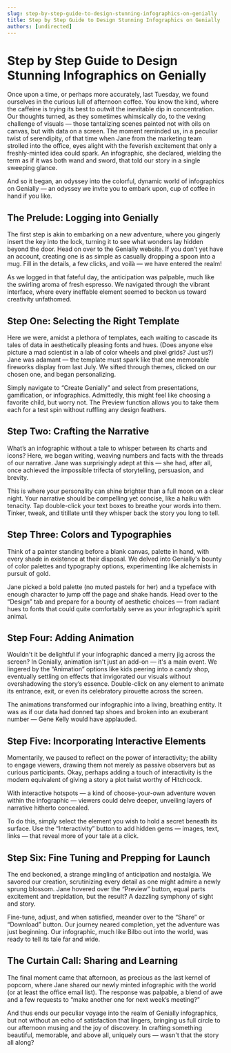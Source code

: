 ```yaml
---
slug: step-by-step-guide-to-design-stunning-infographics-on-genially
title: Step by Step Guide to Design Stunning Infographics on Genially
authors: [undirected]
---
```



# Step by Step Guide to Design Stunning Infographics on Genially

Once upon a time, or perhaps more accurately, last Tuesday, we found ourselves in the curious lull of afternoon coffee. You know the kind, where the caffeine is trying its best to outwit the inevitable dip in concentration. Our thoughts turned, as they sometimes whimsically do, to the vexing challenge of visuals — those tantalizing scenes painted not with oils on canvas, but with data on a screen. The moment reminded us, in a peculiar twist of serendipity, of that time when Jane from the marketing team strolled into the office, eyes alight with the feverish excitement that only a freshly-minted idea could spark. An infographic, she declared, wielding the term as if it was both wand and sword, that told our story in a single sweeping glance.

And so it began, an odyssey into the colorful, dynamic world of infographics on Genially — an odyssey we invite you to embark upon, cup of coffee in hand if you like.

## The Prelude: Logging into Genially

The first step is akin to embarking on a new adventure, where you gingerly insert the key into the lock, turning it to see what wonders lay hidden beyond the door. Head on over to the Genially website. If you don’t yet have an account, creating one is as simple as casually dropping a spoon into a mug. Fill in the details, a few clicks, and voilà — we have entered the realm!

As we logged in that fateful day, the anticipation was palpable, much like the swirling aroma of fresh espresso. We navigated through the vibrant interface, where every ineffable element seemed to beckon us toward creativity unfathomed.

## Step One: Selecting the Right Template

Here we were, amidst a plethora of templates, each waiting to cascade its tales of data in aesthetically pleasing fonts and hues. (Does anyone else picture a mad scientist in a lab of color wheels and pixel grids? Just us?) Jane was adamant — the template must spark like that one memorable fireworks display from last July. We sifted through themes, clicked on our chosen one, and began personalizing.

Simply navigate to “Create Genially” and select from presentations, gamification, or infographics. Admittedly, this might feel like choosing a favorite child, but worry not. The Preview function allows you to take them each for a test spin without ruffling any design feathers.

## Step Two: Crafting the Narrative

What’s an infographic without a tale to whisper between its charts and icons? Here, we began writing, weaving numbers and facts with the threads of our narrative. Jane was surprisingly adept at this — she had, after all, once achieved the impossible trifecta of storytelling, persuasion, and brevity.

This is where your personality can shine brighter than a full moon on a clear night. Your narrative should be compelling yet concise, like a haiku with tenacity. Tap double-click your text boxes to breathe your words into them. Tinker, tweak, and titillate until they whisper back the story you long to tell.

## Step Three: Colors and Typographies

Think of a painter standing before a blank canvas, palette in hand, with every shade in existence at their disposal. We delved into Genially's bounty of color palettes and typography options, experimenting like alchemists in pursuit of gold.

Jane picked a bold palette (no muted pastels for her) and a typeface with enough character to jump off the page and shake hands. Head over to the “Design” tab and prepare for a bounty of aesthetic choices — from radiant hues to fonts that could quite comfortably serve as your infographic’s spirit animal.

## Step Four: Adding Animation

Wouldn't it be delightful if your infographic danced a merry jig across the screen? In Genially, animation isn't just an add-on — it's a main event. We lingered by the “Animation” options like kids peering into a candy shop, eventually settling on effects that invigorated our visuals without overshadowing the story’s essence. Double-click on any element to animate its entrance, exit, or even its celebratory pirouette across the screen.

The animations transformed our infographic into a living, breathing entity. It was as if our data had donned tap shoes and broken into an exuberant number — Gene Kelly would have applauded.

## Step Five: Incorporating Interactive Elements

Momentarily, we paused to reflect on the power of interactivity; the ability to engage viewers, drawing them not merely as passive observers but as curious participants. Okay, perhaps adding a touch of interactivity is the modern equivalent of giving a story a plot twist worthy of Hitchcock.

With interactive hotspots — a kind of choose-your-own adventure woven within the infographic — viewers could delve deeper, unveiling layers of narrative hitherto concealed.

To do this, simply select the element you wish to hold a secret beneath its surface. Use the “Interactivity” button to add hidden gems — images, text, links — that reveal more of your tale at a click.

## Step Six: Fine Tuning and Prepping for Launch

The end beckoned, a strange mingling of anticipation and nostalgia. We savored our creation, scrutinizing every detail as one might admire a newly sprung blossom. Jane hovered over the “Preview” button, equal parts excitement and trepidation, but the result? A dazzling symphony of sight and story.

Fine-tune, adjust, and when satisfied, meander over to the “Share” or “Download” button. Our journey neared completion, yet the adventure was just beginning. Our infographic, much like Bilbo out into the world, was ready to tell its tale far and wide.

## The Curtain Call: Sharing and Learning

The final moment came that afternoon, as precious as the last kernel of popcorn, where Jane shared our newly minted infographic with the world (or at least the office email list). The response was palpable, a blend of awe and a few requests to “make another one for next week’s meeting?”

And thus ends our peculiar voyage into the realm of Genially infographics, but not without an echo of satisfaction that lingers, bringing us full circle to our afternoon musing and the joy of discovery. In crafting something beautiful, memorable, and above all, uniquely ours — wasn't that the story all along?